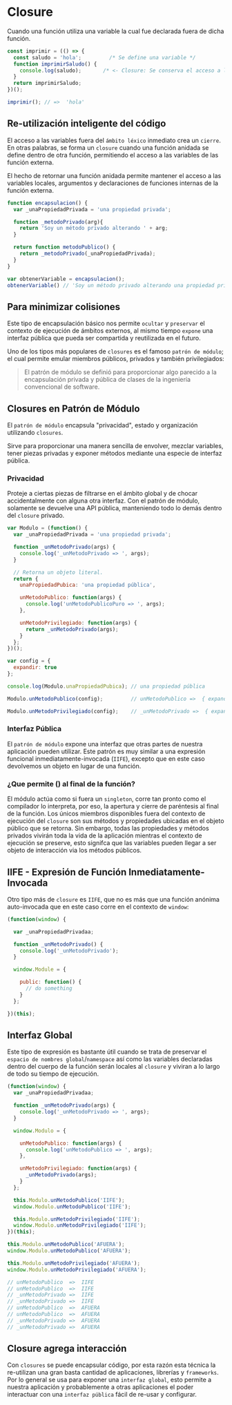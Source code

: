 # Closure
Cuando una función utiliza una variable la cual fue declarada fuera de dicha función.

```javascript
const imprimir = (() => {
  const saludo = 'hola';         /* Se define una variable */
  function imprimirSaludo() {
    console.log(saludo);       /* <- Closure: Se conserva el acceso a la variable h */
  }
  return imprimirSaludo;
})();

imprimir(); // =>  'hola'
```

## Re-utilización inteligente del código

El acceso a las variables fuera del `ámbito léxico` inmediato crea un `cierre`. En otras palabras, se forma un `closure` cuando una función anidada se define dentro de otra función, permitiendo el acceso a las variables de las función externa.

El hecho de retornar una función anidada permite mantener el acceso a las variables locales, argumentos y declaraciones de funciones internas de la función externa.

```javascript
function encapsulacion() {
  var _unaPropiedadPrivada = 'una propiedad privada';

  function _metodoPrivado(arg){
    return 'Soy un método privado alterando ' + arg;
  }

  return function metodoPublico() {
    return _metodoPrivado(_unaPropiedadPrivada);
  }
}

var obtenerVariable = encapsulacion();
obtenerVariable() // 'Soy un método privado alterando una propiedad privada'.
```

## Para minimizar colisiones

Este tipo de encapsulación básico nos permite `ocultar` y `preservar` el contexto de ejecución de ámbitos externos, al mismo tiempo `expone` una interfaz pública que pueda ser compartida y reutilizada en el futuro.

Uno de los tipos más populares de `closures` es el famoso `patrón de módulo`; el cual permite emular miembros públicos, privados y también privilegiados:

> El patrón de módulo se definió para proporcionar algo parecido a la encapsulación privada y pública de clases de la ingeniería convencional de software.

## Closures en Patrón de Módulo

El `patrón de módulo` encapsula "privacidad", estado y organización utilizando `closures`.

Sirve para proporcionar una manera sencilla de envolver, mezclar variables, tener piezas privadas y exponer métodos mediante una especie de interfaz pública.

### Privacidad

Proteje a ciertas piezas de filtrarse en el ámbito global y de chocar accidentalmente con alguna otra interfaz. Con el patrón de módulo, solamente se devuelve una API pública, manteniendo todo lo demás dentro del `closure` privado.

```javascript
var Modulo = (function() {
  var _unaPropiedadPrivada = 'una propiedad privada';

  function _unMetodoPrivado(args) {
    console.log('_unMetodoPrivado => ', args);
  }

  // Retorna un objeto literal.
  return {
    unaPropiedadPubica: 'una propiedad pública',

    unMetodoPublico: function(args) {
      console.log('unMetodoPublicoPuro => ', args);
    },

    unMetodoPrivilegiado: function(args) {
      return _unMetodoPrivado(args);
    }
  };
})();

var config = {
  expandir: true
};

console.log(Modulo.unaPropiedadPubica); // una propiedad pública

Modulo.unMetodoPublico(config);         // unMetodoPublico =>  { expandir: true }

Modulo.unMetodoPrivilegiado(config);    // _unMetodoPrivado =>  { expandir: true }
```

### Interfaz Pública

El `patrón de módulo` expone una interfaz que otras partes de nuestra aplicación pueden utilizar. Este patrón es muy similar a una expresión funcional inmediatamente-invocada (`IIFE`), excepto que en este caso devolvemos un objeto en lugar de una función.

### ¿Que permite () al final de la función?

El módulo actúa como si fuera un `singleton`, corre tan pronto como el compilador lo interpreta, por eso, la apertura y cierre de paréntesis al final de la función. Los únicos miembros disponibles fuera del contexto de ejecución del `closure` son sus métodos y propiedades ubicadas en el objeto público que se retorna. Sin embargo, todas las propiedades y métodos privados vivirán toda la vida de la aplicación mientras el contexto de ejecución se preserve, esto signifca que las variables pueden llegar a ser objeto de interacción via los métodos públicos.

## IIFE - Expresión de Función Inmediatamente-Invocada

Otro tipo más de `closure` es `IIFE`, que no es más que una función anónima auto-invocada que en este caso corre en el contexto de `window`:

```javascript
(function(window) {

  var _unaPropiedadPrivadaa;

  function _unMetodoPrivado() {
    console.log('_unMetodoPrivado');
  }

  window.Module = {

    public: function() {
      // do something
    }
  };

})(this);
```

## Interfaz Global

Este tipo de expresión es bastante útil cuando se trata de preservar el `espacio de nombres global`/`namespace` así como las variables declaradas dentro del cuerpo de la función serán locales al `closure` y viviran a lo largo de todo su tiempo de ejecución.

```javascript
(function(window) {
  var _unaPropiedadPrivadaa;

  function _unMetodoPrivado(args) {
    console.log('_unMetodoPrivado => ', args);
  }

  window.Modulo = {

    unMetodoPublico: function(args) {
      console.log('unMetodoPublico => ', args);
    },

    unMetodoPrivilegiado: function(args) {
      _unMetodoPrivado(args);
    }
  };

  this.Modulo.unMetodoPublico('IIFE');
  window.Modulo.unMetodoPublico('IIFE');

  this.Modulo.unMetodoPrivilegiado('IIFE');
  window.Modulo.unMetodoPrivilegiado('IIFE');
})(this);

this.Modulo.unMetodoPublico('AFUERA');
window.Modulo.unMetodoPublico('AFUERA');

this.Modulo.unMetodoPrivilegiado('AFUERA');
window.Modulo.unMetodoPrivilegiado('AFUERA');

// unMetodoPublico  =>  IIFE
// unMetodoPublico  =>  IIFE
// _unMetodoPrivado =>  IIFE
// _unMetodoPrivado =>  IIFE
// unMetodoPublico  =>  AFUERA
// unMetodoPublico  =>  AFUERA
// _unMetodoPrivado =>  AFUERA
// _unMetodoPrivado =>  AFUERA
```

## Closure agrega interacción

Con `closures` se puede encapsular código, por esta razón esta técnica la re-utilizan una gran basta cantidad de aplicaciones, librerías y `frameworks`. Por lo general se usa para exponer una `interfaz global`, esto permite a nuestra aplicación y probablemente a otras aplicaciones el poder interactuar con una `interfaz pública` fácil de re-usar y configurar.
